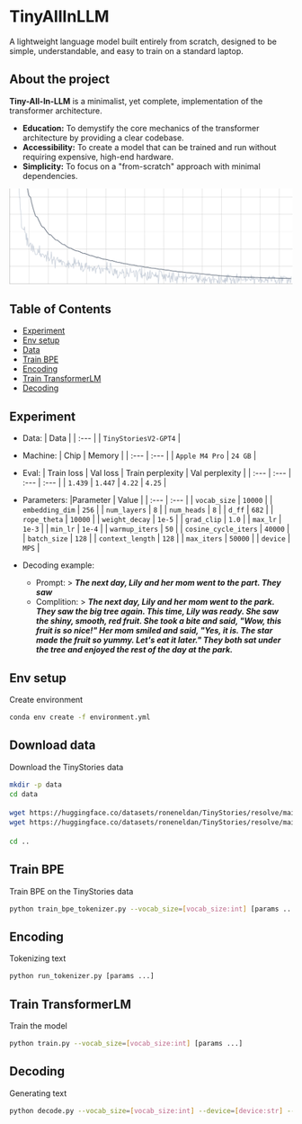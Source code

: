 # TinyAllInLLM

A lightweight language model built entirely from scratch, designed to be simple, understandable, and easy to train on a standard laptop.

## About the project
**Tiny-All-In-LLM** is a minimalist, yet complete, implementation of the 
transformer architecture.
* **Education:** To demystify the core mechanics of the transformer architecture by providing a clear codebase.
* **Accessibility:** To create a model that can be trained and run without requiring expensive, high-end hardware.
* **Simplicity:** To focus on a "from-scratch" approach with minimal dependencies.
  
![Alternative Text](https://github.com/edvgha/TinyAllInLLM/blob/main/doc/loss.png)

## Table of Contents

- [Experiment](#experiment)
- [Env setup](#env-setup)
- [Data](#download-data)
- [Train BPE](#train-bpe)
- [Encoding](#encoding)
- [Train TransformerLM](#train-transformer-lm)
- [Decoding](#decoding)

## Experiment
  * Data:
     | Data |
     | :--- |
     | `TinyStoriesV2-GPT4` |

  * Machine:
     | Chip | Memory |
     | :--- | :--- |
     | `Apple M4 Pro` | `24 GB` |

  * Eval:
     | Train loss | Val loss | Train perplexity | Val perplexity |
     | :--- | :--- | :--- | :--- |
     | `1.439` | `1.447` | `4.22` | `4.25` |

  * Parameters:
     |Parameter | Value |
     | :--- | :--- |
     | `vocab_size` | `10000` |
     | `embedding_dim` | `256` |
     | `num_layers` | `8` |
     | `num_heads` | `8` |
     | `d_ff` | `682` |
     | `rope_theta` | `10000` |
     | `weight_decay` | `1e-5` |
     | `grad_clip` | `1.0` |
     | `max_lr` | `1e-3` |
     | `min_lr` | `1e-4` |
     | `warmup_iters` | `50` |
     | `cosine_cycle_iters` | `40000` |
     | `batch_size` | `128` |
     | `context_length` | `128` |
     | `max_iters` | `50000` |
     | `device` | `MPS` |

  * Decoding example:
    - Prompt: > ***The next day, Lily and her mom went to the part. They saw***
    - Complition: > ***The next day, Lily and her mom went to the park. They saw the big tree again. This time, Lily was ready. She saw the shiny, smooth, red fruit. She took a bite and said, "Wow, this fruit is so nice!" Her mom smiled and said, "Yes, it is. The star made the fruit so yummy. Let's eat it later." They both sat under the tree and enjoyed the rest of the day at the park.***
  
## Env setup
Create environment

``` sh
conda env create -f environment.yml
```

## Download data
Download the TinyStories data

``` sh
mkdir -p data
cd data

wget https://huggingface.co/datasets/roneneldan/TinyStories/resolve/main/TinyStoriesV2-GPT4-train.txt
wget https://huggingface.co/datasets/roneneldan/TinyStories/resolve/main/TinyStoriesV2-GPT4-valid.txt

cd ..
```

## Train BPE
Train BPE on the TinyStories data

``` sh
python train_bpe_tokenizer.py --vocab_size=[vocab_size:int] [params ...]
```

## Encoding
Tokenizing text

``` sh
python run_tokenizer.py [params ...]
```

## Train TransformerLM
Train the model

``` sh
python train.py --vocab_size=[vocab_size:int] [params ...]
```

## Decoding
Generating text

``` sh
python decode.py --vocab_size=[vocab_size:int] --device=[device:str] --model_file=[path:str] --prompt='...' [params ...]
```

